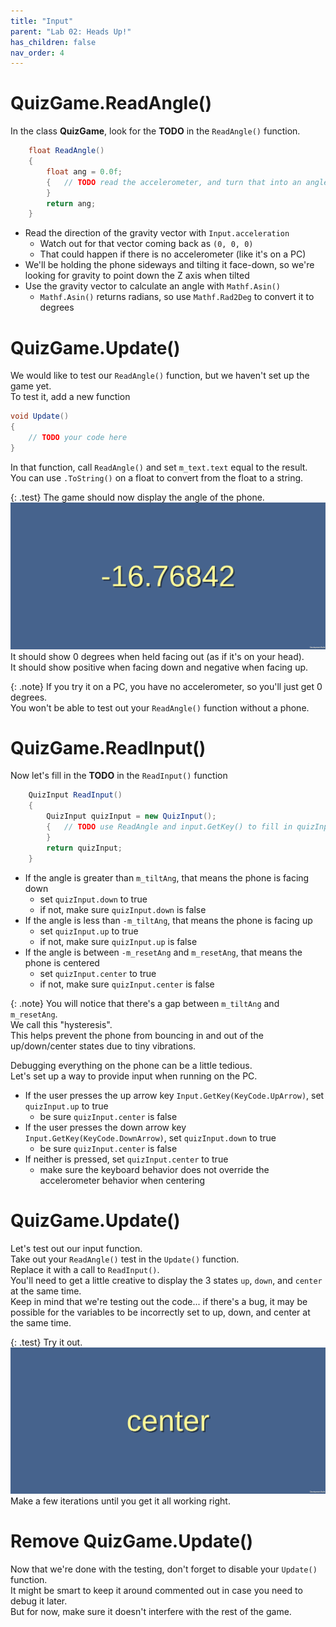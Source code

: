 ```yaml
---
title: "Input"
parent: "Lab 02: Heads Up!"
has_children: false
nav_order: 4
---
```


# QuizGame.ReadAngle()
In the class **QuizGame**, look for the **TODO** in the `ReadAngle()` function.
```C#
    float ReadAngle()
    {
        float ang = 0.0f;
        {   // TODO read the accelerometer, and turn that into an angle
        }
        return ang;
    }
```
* Read the direction of the gravity vector with `Input.acceleration`
    * Watch out for that vector coming back as `(0, 0, 0)`
    * That could happen if there is no accelerometer (like it's on a PC)
* We'll be holding the phone sideways and tilting it face-down, so we're looking for gravity to point down the Z axis when tilted
* Use the gravity vector to calculate an angle with `Mathf.Asin()`
    * `Mathf.Asin()` returns radians, so use `Mathf.Rad2Deg` to convert it to degrees

# QuizGame.Update()
We would like to test our `ReadAngle()` function, but we haven't set up the game yet.\
To test it, add a new function
```C#
void Update()
{
    // TODO your code here
}
```
In that function, call `ReadAngle()` and set `m_text.text` equal to the result.\
You can use `.ToString()` on a float to convert from the float to a string.

{: .test}
The game should now display the angle of the phone.\
![Test Angle](images/lab02/angle.jpg "Test Angle")
It should show 0 degrees when held facing out (as if it's on your head).\
It should show positive when facing down and negative when facing up.

{: .note}
If you try it on a PC, you have no accelerometer, so you'll just get 0 degrees.\
You won't be able to test out your `ReadAngle()` function without a phone.

# QuizGame.ReadInput()
Now let's fill in the **TODO** in the `ReadInput()` function
```C#
    QuizInput ReadInput()
    {
        QuizInput quizInput = new QuizInput();
        {   // TODO use ReadAngle and input.GetKey() to fill in quizInput
        }
        return quizInput;
    }
```
* If the angle is greater than `m_tiltAng`, that means the phone is facing down
    * set `quizInput.down` to true
    * if not, make sure  `quizInput.down` is false
* If the angle is less than `-m_tiltAng`, that means the phone is facing up
    * set `quizInput.up` to true
    * if not, make sure  `quizInput.up` is false
* If the angle is between `-m_resetAng` and `m_resetAng`, that means the phone is centered
    * set `quizInput.center` to true
    * if not, make sure  `quizInput.center` is false

{: .note}
You will notice that there's a gap between `m_tiltAng` and `m_resetAng`.\
We call this "hysteresis".\
This helps prevent the phone from bouncing in and out of the up/down/center states due to tiny vibrations.

Debugging everything on the phone can be a little tedious.\
Let's set up a way to provide input when running on the PC.
* If the user presses the up arrow key `Input.GetKey(KeyCode.UpArrow)`, set `quizInput.up` to true
    * be sure `quizInput.center` is false
* If the user presses the down arrow key `Input.GetKey(KeyCode.DownArrow)`, set `quizInput.down` to true
    * be sure `quizInput.center` is false
* If neither is pressed, set `quizInput.center` to true
    * make sure the keyboard behavior does not override the accelerometer behavior when centering

# QuizGame.Update()
Let's test out our input function.\
Take out your `ReadAngle()` test in the `Update()` function.\
Replace it with a call to `ReadInput()`.\
You'll need to get a little creative to display the 3 states `up`, `down`, and `center` at the same time.\
Keep in mind that we're testing out the code... if there's a bug, it may be possible for the variables to be incorrectly set to up, down, and center at the same time.

{: .test}
Try it out.\
![Test Input](images/lab02/input.jpg "Test Input")
Make a few iterations until you get it all working right.

# Remove QuizGame.Update()
Now that we're done with the testing, don't forget to disable your `Update()` function.\
It might be smart to keep it around commented out in case you need to debug it later.\
But for now, make sure it doesn't interfere with the rest of the game.